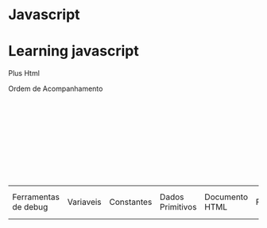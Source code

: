 # Javascript

<h1>Learning javascript</h1>

<p>Plus  Html</p>

<table>
    <tr>
        <label>Ordem de Acompanhamento</label><br>
        <td>Ferramentas de debug</td><br>
        <td>Variaveis</td><br>
        <td>Constantes</td><br>
        <td>Dados Primitivos</td><br>
        <td>Documento HTML</td><br>
        <td>Funções</td><br>
        <td>Objetos</td><br>
        <td>Trabalhando com Numeros</td><br>
        <td>Trabalhando com String</td><br>
        <td>Trabalhando com Array</td><br>
    </tr>
</table>